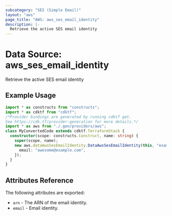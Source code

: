 ```yaml
---
subcategory: "SES (Simple Email)"
layout: "aws"
page_title: "AWS: aws_ses_email_identity"
description: |-
  Retrieve the active SES email identity
---
```


# Data Source: aws_ses_email_identity

Retrieve the active SES email identity

## Example Usage

```typescript
import * as constructs from "constructs";
import * as cdktf from "cdktf";
/*Provider bindings are generated by running cdktf get.
See https://cdk.tf/provider-generation for more details.*/
import * as aws from "./.gen/providers/aws";
class MyConvertedCode extends cdktf.TerraformStack {
  constructor(scope: constructs.Construct, name: string) {
    super(scope, name);
    new aws.dataAwsSesEmailIdentity.DataAwsSesEmailIdentity(this, "example", {
      email: "awesome@example.com",
    });
  }
}

```

## Attributes Reference

The following attributes are exported:

* `arn` -  The ARN of the email identity.
* `email` - Email identity.

<!-- cache-key: cdktf-0.17.0-pre.15 input-f7aaea437477438f11a21ea5fa205f6d5d05cf388904970617a08feaabda4602 -->